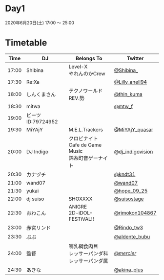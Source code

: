 # Day1

2020年6月20日(土) 17:00 ～ 25:00  

# Timetable

| Time  | DJ | Belongs To | Twitter |
| ------ | ------ | ------ | ------ |
| 17:00 | Shibina | Level-X <br> やれんのかCrew | [@Shibina_](https://twitter.com/Shibina_) |
| 17:30 | Re:Xa |  | [@Lilly_anell94](https://twitter.com/Lilly_anell94) |
| 18:00 | しんくまさん | テクノワールドREV.勢 | [@thin_kuma](https://twitter.com/thin_kuma) |
| 18:30 | mitwa | | [@mtw_f](https://twitter.com/mtw_f) |
| 19:00 | ビーツID:79724952 |  |  |
| 19:30 | MiYAjY | M.E.L.Trackers | [@MiYAjY_quasar](https://twitter.com/MiYAjY_quasar) |
| 20:00 | DJ Indigo | クロビナイト <br> Cafe de Game Music <br> 錦糸町音ゲーナイト| [@dj_indigovision](https://twitter.com/dj_indigovision) |
| 20:30 | カナヅチ | | [@kndt31](https://twitter.com/kndt31) |
| 21:00 | wand07 | | [@wand07](https://twitter.com/wand07) |
| 21:30 | yukai | | [@hope_09_25](https://twitter.com/hope_09_25) |
| 22:00 | dj suiso | SHOXXXX | [@suisostage](https://twitter.com/suisostage) |
| 22:30 | おわこん | ANIGRE <br> 2D-iDOL-FESTiVAL!! | [@rimokon104867](https://twitter.com/rimokon104867) |
| 23:00 | 赤宮リンド | | [@Rindo_tw3](https://twitter.com/Rindo_tw3) |
| 23:30 | ぶぶ | | [@aldente_bubu](https://twitter.com/aldente_bubu) |
| 24:00 | 監督 | 哺乳綱食肉目 <br> レッサーパンダ科 <br> レッサーパンダ属 | [@_mercier_](https://twitter.com/_mercier_) |
| 24:30 | あきな |  | [@akina_plus](https://twitter.com/akina_plus) |
